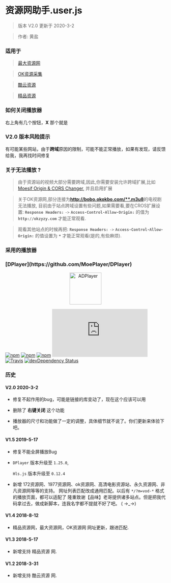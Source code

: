 # 资源网助手.user.js
> 版本 V2.0 更新于 2020-3-2

> 作者: 黄盐

### 适用于

> [最大资源网](http://www.zuidazy.net/?m=vod-*)

> [OK资源采集](http://www.okzyzy.com/?m=vod-*)

> [酷云资源](http://www.kuyun.co/)

> [精品资源](http://jingpinzy.com/)

### 如何关闭播放器
  右上角有几个按钮，**X** 那个就是

### V2.0 版本风险提示

  有可能某些网站，由于**跨域**原因的限制，可能不能正常播放，如果有发现，请反馈给我，我再找时间修复

### 关于无法播放 ?

> 由于资源站的视频大部分需要跨域,因此,你需要安装允许跨域扩展,比如[Moesif Origin & CORS Changer,](https://chrome.google.com/webstore/detail/moesif-origin-cors-change/digfbfaphojjndkpccljibejjbppifbc?utm_source=chrome-ntp-icon) 并且启用扩展

> 关于OK资源网,部分连接为<b>http://bobo.okokbo.com/**.m3u8</b>的电视剧无法播放,
目前由于站点跨域设置有些问题,如果需要看,要在CROS扩展设置:
**`Response Headers:`** `->` **`Access-Control-Allow-Origin:`** 的值为 **`http://okzyzy.com`** 才能正常观看.

>观看其他站点的时候再把:
**`Response Headers:`** `->` **`Access-Control-Allow-Origin:`** 的值设置为 **`*`** 才能正常观看(是的,有些麻烦).

### 采用的播放器

 <h3>[DPlayer](https://github.com/MoePlayer/DPlayer)</h3>
<p align="center">
<img src="https://ws4.sinaimg.cn/large/006tKfTcgy1fhu01y9uy7j305k04s3yc.jpg" alt="ADPlayer" width="100">
</p>

[![npm](https://img.shields.io/npm/v/dplayer.svg?style=flat-square)](https://www.npmjs.com/package/dplayer)
[![npm](https://img.shields.io/npm/l/dplayer.svg?style=flat-square)](https://github.com/MoePlayer/DPlayer/blob/master/LICENSE)
[![npm](https://img.shields.io/npm/dt/dplayer.svg?style=flat-square)](https://www.npmjs.com/package/dplayer)
[![size](https://badge-size.herokuapp.com/MoePlayer/DPlayer/master/dist/DPlayer.min.js?compression=gzip&style=flat-square)](https://github.com/MoePlayer/DPlayer/tree/master/dist)
[![Travis](https://img.shields.io/travis/MoePlayer/DPlayer.svg?style=flat-square)](https://travis-ci.org/MoePlayer/DPlayer)
[![devDependency Status](https://img.shields.io/david/dev/MoePlayer/dplayer.svg?style=flat-square)](https://david-dm.org/MoePlayer/DPlayer#info=devDependencies)

### 历史

#### V2.0  2020-3-2

- 修复不起作用的bug，可能是链接的库变动了，现在这个应该可以用

- 删除了 **右键关闭** 这个功能

- 播放器的尺寸和功能做了一定的调整，具体细节就不说了。你们更新来体验下吧。

#### V1.5  2019-5-17

- 修复不能全屏播放Bug

- `DPlayer` 版本升级至 `1.25.0`, 

  `Hls.js` 版本升级至 `0.12.4`

- 新增 172资源网、1977资源网、ok资源网、高清电影资源站、永久资源网、非凡资源网等等的支持。
  网址列表匹配改成通用匹配。以后有 `*/?m=vod-*` 格式的播放页面，都可以适配了
  隆重致谢【品味】老哥提供诸多站点。但是把我代码拿过去，做成新脚本，连我名字都不提就不好了吧。 ( →_→)

#### V1.4  2018-8-12

- 精品资源网，最大资源网，OK资源网 网址更新，跟进匹配.

#### V1.3  2018-5-17

- 新增支持 精品资源 网.

#### V1.2  2018-3-31

- 新增支持 酷云资源 网.
